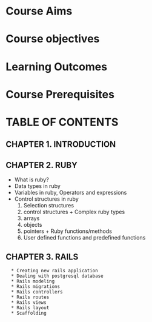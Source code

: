 # Course Aims

# Course objectives

# Learning Outcomes

# Course Prerequisites

# TABLE OF CONTENTS

   ## CHAPTER 1. INTRODUCTION

   ## CHAPTER 2. RUBY
   
   + What is ruby?
   + Data types in ruby
   + Variables in ruby, Operators and expressions
   + Control structures in ruby
       1. Selection structures
       2. control structures
    + Complex ruby types
       1. arrays 
       2. objects
       3. pointers
    + Ruby functions/methods
       1. User defined functions and predefined functions

   ## CHAPTER 3. RAILS
      * Creating new rails application
      * Dealing with postgresql database
      * Rails modeling
      * Rails migrations
      * Rails controllers
      * Rails routes
      * Rails views
      * Rails layout
      * Scaffolding


